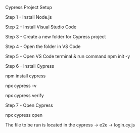Cypress Project Setup

Step 1 - Install Node.js

Step 2 - Install Visual Studio Code

Step 3 - Create a new folder for Cypress project

Step 4 - Open the folder in VS Code

Step 5 - Open VS Code terminal & run command npm init -y

Step 6 - Install Cypress

npm install cypress

npx cypress -v

npx cypress verify

Step 7 - Open Cypress

npx cypress open

The file to be run is located in the cypress → e2e → login.cy.js
